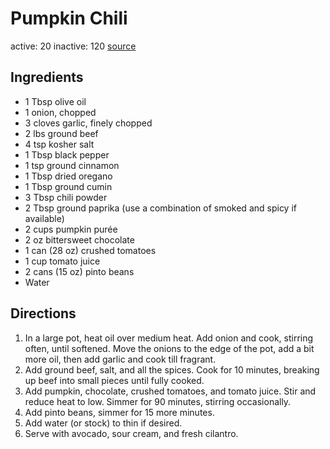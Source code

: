 # Pumpkin Chili
active: 20
inactive: 120
[source](https://github.com/jakobottar/recipes/blob/master/pumpkin-chili.md)
## Ingredients
* 1 Tbsp olive oil
* 1 onion, chopped
* 3 cloves garlic, finely chopped
* 2 lbs ground beef
* 4 tsp kosher salt
* 1 Tbsp black pepper
* 1 tsp ground cinnamon
* 1 Tbsp dried oregano
* 1 Tbsp ground cumin
* 3 Tbsp chili powder
* 2 Tbsp ground paprika (use a combination of smoked and spicy if available)
* 2 cups pumpkin purée
* 2 oz bittersweet chocolate
* 1 can (28 oz) crushed tomatoes
* 1 cup tomato juice
* 2 cans (15 oz) pinto beans
* Water
## Directions
1. In a large pot, heat oil over medium heat. Add onion and cook, stirring often, until softened. Move the onions to the edge of the pot, add a bit more oil, then add garlic and cook till fragrant.
2. Add ground beef, salt, and all the spices. Cook for 10 minutes, breaking up beef into small pieces until fully cooked.
3. Add pumpkin, chocolate, crushed tomatoes, and tomato juice. Stir and reduce heat to low. Simmer for 90 minutes, stirring occasionally.
4. Add pinto beans, simmer for 15 more minutes.
5. Add water (or stock) to thin if desired.
6. Serve with avocado, sour cream, and fresh cilantro.
